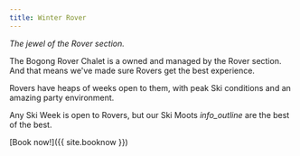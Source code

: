 ```yaml
---
title: Winter Rover
---
```


_The jewel of the Rover section._

The Bogong Rover Chalet is a owned and managed by the Rover section. And that
means we've made sure Rovers get the best experience.

Rovers have heaps of weeks open to them, with peak Ski conditions and an amazing
party environment.

Any Ski Week is open to Rovers, but our Ski Moots <i class='material-icons'
title='Ski Week 4 and Ski Week 10.'>info_outline</i> are the best of the best.

[Book now!]({{ site.booknow }})
